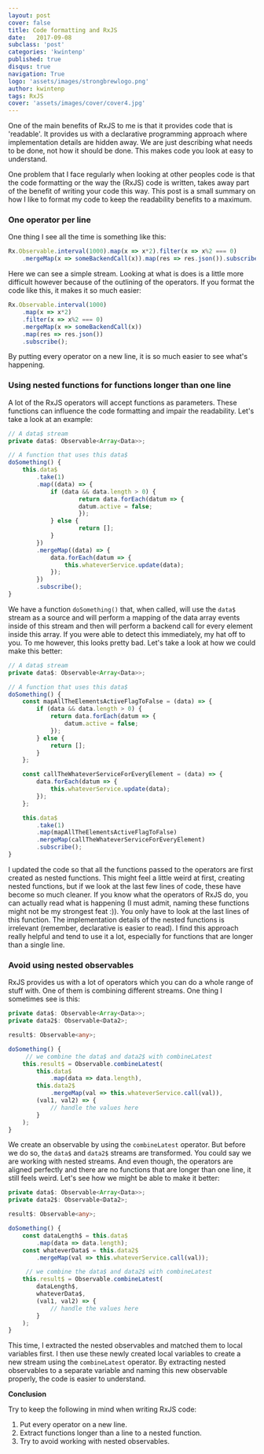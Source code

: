 ```yaml
---
layout: post
cover: false
title: Code formatting and RxJS
date:   2017-09-08
subclass: 'post'
categories: 'kwintenp'
published: true
disqus: true
navigation: True
logo: 'assets/images/strongbrewlogo.png'
author: kwintenp
tags: RxJS
cover: 'assets/images/cover/cover4.jpg'
---
```


One of the main benefits of RxJS to me is that it provides code that is 'readable'. It provides us with a declarative programming approach where implementation details are hidden away. We are just describing what needs to be done, not how it should be done. This makes code you look at easy to understand.

One problem that I face regularly when looking at other peoples code is that the code formatting or the way the (RxJS) code is written, takes away part of the benefit of writing your code this way. This post is a small summary on how I like to format my code to keep the readability benefits to a maximum.

### One operator per line

One thing I see all the time is something like this:

```typescript
Rx.Observable.interval(1000).map(x => x*2).filter(x => x%2 === 0)
	.mergeMap(x => someBackendCall(x)).map(res => res.json()).subscribe();
```

Here we can see a simple stream. Looking at what is does is a little more difficult however because of the outlining of the operators. If you format the code like this, it makes it so much easier:

```typescript
Rx.Observable.interval(1000)
	.map(x => x*2)
	.filter(x => x%2 === 0)
	.mergeMap(x => someBackendCall(x))
	.map(res => res.json())
	.subscribe();
```

By putting every operator on a new line, it is so much easier to see what's happening.

### Using nested functions for functions longer than one line

A lot of the RxJS operators will accept functions as parameters. These functions can influence the code formatting and impair the readability. Let's take a look at an example:

```typescript 
// A data$ stream
private data$: Observable<Array<Data>>;

// A function that uses this data$ 
doSomething() {
    this.data$
    	.take(1)
        .map((data) => {
            if (data && data.length > 0) {
                	return data.forEach(datum => {
                    datum.active = false;
                	});
            } else {
            		return [];
            }
        })
        .mergeMap((data) => {
            data.forEach(datum => {
                this.whateverService.update(data);
            });
        })
        .subscribe();
}
```

We have a function `doSomething()` that, when called, will use the `data$` stream as a source and will perform a mapping of the data array events inside of this stream and then will perform a backend call for every element inside this array. 
If you were able to detect this immediately, my hat off to you. To me however, this looks pretty bad. Let's take a look at how we could make this better:

```typescript
// A data$ stream
private data$: Observable<Array<Data>>;

// A function that uses this data$ 
doSomething() {
    const mapAllTheElementsActiveFlagToFalse = (data) => {
        if (data && data.length > 0) {
            return data.forEach(datum => {
                datum.active = false;
            });
        } else {
            return [];
        }
    };

    const callTheWhateverServiceForEveryElement = (data) => {
        data.forEach(datum => {
            this.whateverService.update(data);
        });
    }; 

    this.data$
    	.take(1)
        .map(mapAllTheElementsActiveFlagToFalse)
        .mergeMap(callTheWhateverServiceForEveryElement)
        .subscribe();
}
```

I updated the code so that all the functions passed to the operators are first created as nested functions. This might feel a little weird at first, creating nested functions, but if we look at the last few lines of code, these have become so much cleaner. If you know what the operators of RxJS do, you can actually read what is happening (I must admit, naming these functions might not be my strongest feat :)). You only have to look at the last lines of this function. The implementation details of the nested functions is irrelevant (remember, declarative is easier to read).
I find this approach really helpful and tend to use it a lot, especially for functions that are longer than a single line. 

### Avoid using nested observables

RxJS provides us with a lot of operators which you can do a whole range of stuff with. One of them is combining different streams. One thing I sometimes see is this:

```typescript
private data$: Observable<Array<Data>>;
private data2$: Observable<Data2>;

result$: Observable<any>;

doSomething() {
	 // we combine the data$ and data2$ with combineLatest
    this.result$ = Observable.combineLatest(
        this.data$
            .map(data => data.length),
        this.data2$
            .mergeMap(val => this.whateverService.call(val)),
        (val1, val2) => {
            // handle the values here   
        }
    );
}
```

We create an observable by using the `combineLatest` operator. But before we do so, the `data$` and `data2$` streams are transformed. You could say we are working with nested streams. And even though, the operators are aligned perfectly and there are no functions that are longer than one line, it still feels weird. Let's see how we might be able to make it better:

```typescript
private data$: Observable<Array<Data>>;
private data2$: Observable<Data2>;

result$: Observable<any>;

doSomething() {
    const dataLength$ = this.data$
        .map(data => data.length); 
    const whateverData$ = this.data2$
        .mergeMap(val => this.whateverService.call(val));

	 // we combine the data$ and data2$ with combineLatest
    this.result$ = Observable.combineLatest(
        dataLength$,
        whateverData$,
        (val1, val2) => {
            // handle the values here   
        }
    );
}
```

This time, I extracted the nested observables and matched them to local variables first. I then use these newly created local variables to create a new stream using the `combineLatest` operator. 
By extracting nested observables to a separate variable and naming this new observable properly, the code is easier to understand.

**Conclusion** 

Try to keep the following in mind when writing RxJS code:

1. Put every operator on a new line.
2. Extract functions longer than a line to a nested function.
3. Try to avoid working with nested observables.













